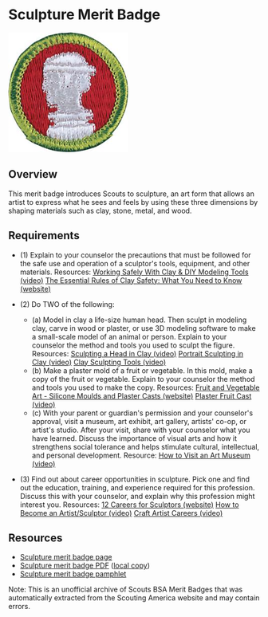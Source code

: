 

# Sculpture Merit Badge

![Sculpture Merit Badge](images/sculpture-merit-badge.jpg)

## Overview



This merit badge introduces Scouts to sculpture, an art form that allows an artist to express what he sees and feels by using these three dimensions by shaping materials such as clay, stone, metal, and wood.

## Requirements

* (1) Explain to your counselor the precautions that must be followed for the safe use and operation of a sculptor's tools, equipment, and other materials. Resources:  [Working Safely With Clay & DIY Modeling Tools (video)](https://youtu.be/-fX0YeZnEME?si=suWmdxmEVZaWz3L2)  [The Essential Rules of Clay Safety: What You Need to Know (website)](https://artabys.com/the-essential-rules-of-clay-safety-what-you-need-to-know/)
* (2) Do TWO of the following:
    * (a) Model in clay a life-size human head. Then sculpt in modeling clay, carve in wood or plaster, or use 3D modeling software to make a small-scale model of an animal or person. Explain to your counselor the method and tools you used to sculpt the figure. Resources: [Sculpting a Head in Clay (video)](https://youtu.be/6dnyYu4Ff7U?si=j9qg_lNcXGVH7HnQ) [Portrait Sculpting in Clay (video)](https://youtu.be/G-Drvb5WTM0?si=PbFCpiwrwnoTyGOl) [Clay Sculpting Tools (video)](https://youtu.be/IyBRSsVQOTY?si=w4VRR1chFY0pE7ns)
    * (b) Make a plaster mold of a fruit or vegetable. In this mold, make a copy of the fruit or vegetable. Explain to your counselor the method and tools you used to make the copy. Resources: [Fruit and Vegetable Art - Silicone Moulds and Plaster Casts (website)](https://www.instructables.com/Fruit-and-Vegetable-Art-Silicone-Moulds-and-Plaste/) [Plaster Fruit Cast (video)](https://youtu.be/FN7WLH5tNaY?si=mxbwZBRnf3lv6s6f)
    * (c) With your parent or guardian's permission and your counselor's approval, visit a museum, art exhibit, art gallery, artists' co-op, or artist's studio. After your visit, share with your counselor what you have learned. Discuss the importance of visual arts and how it strengthens social tolerance and helps stimulate cultural, intellectual, and personal development. Resource: [How to Visit an Art Museum (video)](https://youtu.be/drrBd1bCiW0?si=K3DwDeSzVPwmYDyy)


* (3) Find out about career opportunities in sculpture. Pick one and find out the education, training, and experience required for this profession. Discuss this with your counselor, and explain why this profession might interest you. Resources:  [12 Careers for Sculptors (website)](https://www.indeed.com/career-advice/finding-a-job/careers-for-sculptors)  [How to Become an Artist/Sculptor (video)](https://youtu.be/N6HeVopwRmQ?si=YJyPrJ4CvPLj9cx0)  [Craft Artist Careers (video)](https://youtu.be/T_X9ZdUq-2Q?si=p0lV3ApJiQH0OqXe)


## Resources

- [Sculpture merit badge page](https://www.scouting.org/merit-badges/sculpture/)
- [Sculpture merit badge PDF](https://filestore.scouting.org/filestore/Merit_Badge_ReqandRes/Pamphlets/Sculpture.pdf) ([local copy](files/sculpture-merit-badge.pdf))
- [Sculpture merit badge pamphlet](https://www.scoutshop.org/sculpture-merit-badge-pamphlet-650742.html)

Note: This is an unofficial archive of Scouts BSA Merit Badges that was automatically extracted from the Scouting America website and may contain errors.